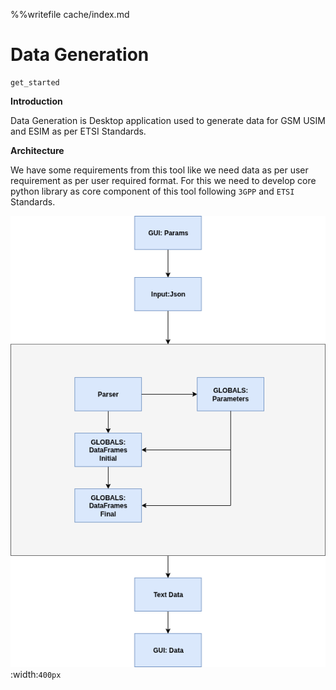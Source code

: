 %%writefile cache/index.md
# Data Generation 

````toc
get_started
````



**Introduction**

Data Generation is Desktop application used to generate data for GSM USIM and ESIM as per ETSI Standards.

**Architecture**

We have some requirements from this tool like we need data as per user requirement as per user required format. For this we need to develop core python library as core component of this tool following `3GPP` and `ETSI` Standards.

![Architecture Diagram](/static/architecture.png)
:width:`400px`
